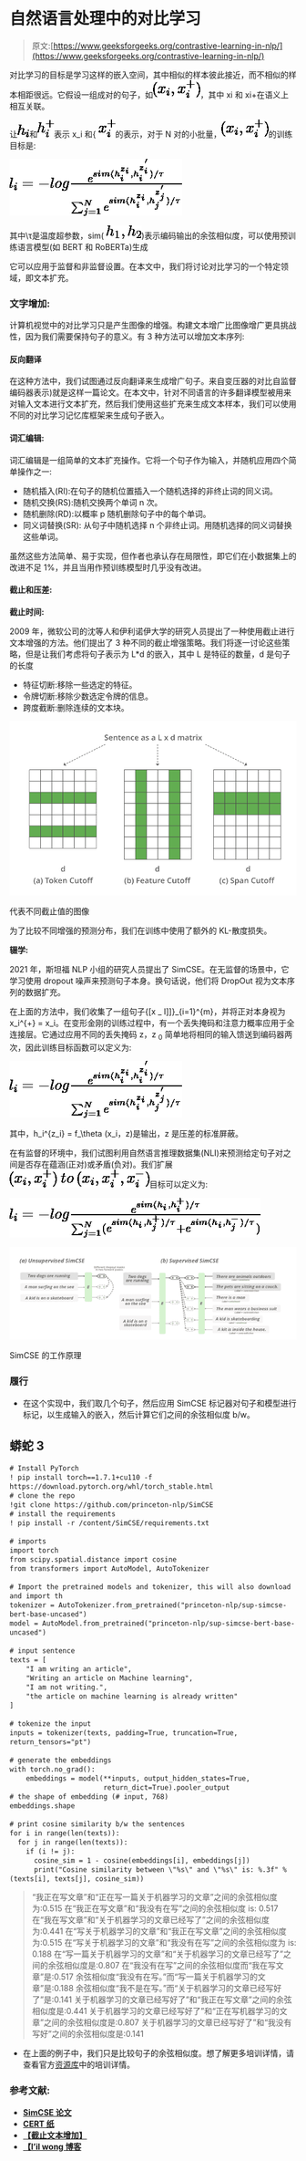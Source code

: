 # 自然语言处理中的对比学习

> 原文:[https://www.geeksforgeeks.org/contrastive-learning-in-nlp/](https://www.geeksforgeeks.org/contrastive-learning-in-nlp/)

对比学习的目标是学习这样的嵌入空间，其中相似的样本彼此接近，而不相似的样本相距很远。它假设一组成对的句子，如![(x_i, x_i^{+})   ](img/ef887bfe92b36790b57e656166fa17c0.png "Rendered by QuickLaTeX.com")，其中 xi 和 xi+在语义上相互关联。

让![h_i      ](img/28a98f9e5c045cdb3893de9156f71bff.png "Rendered by QuickLaTeX.com")和![h_i^{+}      ](img/95a6016004233d688a3e9ae9d433112d.png "Rendered by QuickLaTeX.com")表示 x_i 和{ ![x_i^{+}      ](img/aedc5afc1d28b6492175200d1b031e03.png "Rendered by QuickLaTeX.com")的表示，对于 N 对的小批量，![(x_i, x_i^{+})      ](img/05a48f4288d76cbea73641418c1bfa84.png "Rendered by QuickLaTeX.com")的训练目标是:

![l_i =-log \frac{e^{sim(h_i^{z_i},h_i^{z_i^{'}})/ \tau} }{\sum_{j=1}^{N} e^{sim(h_i^{z_i},h_j^{z_j^{'}})/ \tau} }](img/49859d955560bdb64cd09c3b7460c1d5.png "Rendered by QuickLaTeX.com")

其中\τ是温度超参数，sim( ![h_1, h_2      ](img/266815cf51991c862854bbebb1d015a0.png "Rendered by QuickLaTeX.com"))表示编码输出的余弦相似度，可以使用预训练语言模型(如 BERT 和 RoBERTa)生成

它可以应用于监督和非监督设置。在本文中，我们将讨论对比学习的一个特定领域，即文本扩充。

### 文字增加:

计算机视觉中的对比学习只是产生图像的增强。构建文本增广比图像增广更具挑战性，因为我们需要保持句子的意义。有 3 种方法可以增加文本序列:

#### **反向翻译**

在这种方法中，我们试图通过反向翻译来生成增广句子。来自变压器的对比自监督编码器表示)就是这样一篇论文。在本文中，针对不同语言的许多翻译模型被用来对输入文本进行文本扩充，然后我们使用这些扩充来生成文本样本，我们可以使用不同的对比学习记忆库框架来生成句子嵌入。

#### 词汇编辑:

词汇编辑是一组简单的文本扩充操作。它将一个句子作为输入，并随机应用四个简单操作之一:

*   随机插入(RI):在句子的随机位置插入一个随机选择的非终止词的同义词。
*   随机交换(RS):随机交换两个单词 n 次。
*   随机删除(RD):以概率 p 随机删除句子中的每个单词。
*   同义词替换(SR): 从句子中随机选择 n 个非终止词。用随机选择的同义词替换这些单词。

虽然这些方法简单、易于实现，但作者也承认存在局限性，即它们在小数据集上的改进不足 1%，并且当用作预训练模型时几乎没有改进。

#### 截止和压差:

**截止时间:**

2009 年，微软公司的沈等人和伊利诺伊大学的研究人员提出了一种使用截止进行文本增强的方法。他们提出了 3 种不同的截止增强策略。我们将逐一讨论这些策略，但是让我们考虑将句子表示为 L*d 的嵌入，其中 L 是特征的数量，d 是句子的长度

*   特征切断:移除一些选定的特征。
*   令牌切断:移除少数选定令牌的信息。
*   跨度截断:删除连续的文本块。

![](img/222e522a679ea18dd855f42ae29c0bb7.png)

代表不同截止值的图像

为了比较不同增强的预测分布，我们在训练中使用了额外的 KL-散度损失。

**辍学:**

2021 年，斯坦福 NLP 小组的研究人员提出了 SimCSE。在无监督的场景中，它学习使用 dropout 噪声来预测句子本身。换句话说，他们将 DropOut 视为文本序列的数据扩充。

在上面的方法中，我们收集了一组句子{[x _ I]]}_{i=1}^{m}，并将正对本身视为 x_i^{+} = x_i。在变形金刚的训练过程中，有一个丢失掩码和注意力概率应用于全连接层。它通过应用不同的丢失掩码 z，z <sub>0</sub> 简单地将相同的输入馈送到编码器两次，因此训练目标函数可以定义为:

![l_i =-log \frac{e^{sim(h_i^{z_i},h_i^{z_i^{'}})/ \tau} }{\sum_{j=1}^{N} e^{sim(h_i^{z_i},h_j^{z_j^{'}})/ \tau} }](img/49859d955560bdb64cd09c3b7460c1d5.png "Rendered by QuickLaTeX.com")

其中，h_i^{z_i} = f_\theta (x_i，z)是输出，z 是压差的标准屏蔽。

在有监督的环境中，我们试图利用自然语言推理数据集(NLI)来预测给定句子对之间是否存在蕴涵(正对)或矛盾(负对)。我们扩展![(x_i, x_i^{+}) \, to \, (x_i, x_i^{+}, x_i^{-})      ](img/9cef4111055a7da7f1c00f47aebe13b5.png "Rendered by QuickLaTeX.com")目标可以定义为:

![l_i  = -log \frac{e^{sim(h_i, h_i^{+})/\tau} }{\sum_{j=1}^{N} (e^{sim(h_i, h_j^{+})/\tau} + e^{sim(h_i, h_j^{-})/\tau})}](img/5936852c2356693967a543967b44ba0a.png "Rendered by QuickLaTeX.com")

![](img/3f2c3653a0c08d1489b5789f6610fa58.png)

SimCSE 的工作原理

### 履行

*   在这个实现中，我们取几个句子，然后应用 SimCSE 标记器对句子和模型进行标记，以生成输入的嵌入，然后计算它们之间的余弦相似度 b/w。

## 蟒蛇 3

```
# Install PyTorch
! pip install torch==1.7.1+cu110 -f https://download.pytorch.org/whl/torch_stable.html
# clone the repo
!git clone https://github.com/princeton-nlp/SimCSE
# install the requirements
! pip install -r /content/SimCSE/requirements.txt

# imports
import torch
from scipy.spatial.distance import cosine
from transformers import AutoModel, AutoTokenizer

# Import the pretrained models and tokenizer, this will also download and import th
tokenizer = AutoTokenizer.from_pretrained("princeton-nlp/sup-simcse-bert-base-uncased")
model = AutoModel.from_pretrained("princeton-nlp/sup-simcse-bert-base-uncased")

# input sentence
texts = [
    "I am writing an article",
    "Writing an article on Machine learning",
    "I am not writing.",
    "the article on machine learning is already written"
]

# tokenize the input
inputs = tokenizer(texts, padding=True, truncation=True, return_tensors="pt")

# generate the embeddings
with torch.no_grad():
    embeddings = model(**inputs, output_hidden_states=True,
                       return_dict=True).pooler_output
# the shape of embedding (# input, 768)
embeddings.shape

# print cosine similarity b/w the sentences
for i in range(len(texts)):
  for j in range(len(texts)):
    if (i != j):
      cosine_sim = 1 - cosine(embeddings[i], embeddings[j])
      print("Cosine similarity between \"%s\" and \"%s\" is: %.3f" % (texts[i], texts[j], cosine_sim))
```

> “我正在写文章”和“正在写一篇关于机器学习的文章”之间的余弦相似度为:0.515
> 在“我正在写文章”和“我没有在写”之间的余弦相似度 is: 0.517
> 在“我在写文章”和“关于机器学习的文章已经写了”之间的余弦相似度为:0.441
> 在“写关于机器学习的文章”和“我正在写文章”之间的余弦相似度为:0.515
> 在“写关于机器学习的文章”和“我没有在写”之间的余弦相似度为 is: 0.188
> 在“写一篇关于机器学习的文章”和“关于机器学习的文章已经写了”之间的余弦相似度是:0.807
> 在“我没有在写”之间的余弦相似度而“我在写文章”是:0.517
> 余弦相似度“我没有在写。”而“写一篇关于机器学习的文章”是:0.188
> 余弦相似度“我不是在写。”而“关于机器学习的文章已经写好了”是:0.141
> 关于机器学习的文章已经写好了”和“我正在写文章”之间的余弦相似度是:0.441
> 关于机器学习的文章已经写好了”和“正在写机器学习的文章”之间的余弦相似度是:0.807
> 关于机器学习的文章已经写好了”和“我没有写好”之间的余弦相似度是:0.141

*   在上面的例子中，我们只是比较句子的余弦相似度。想了解更多培训详情，请查看官方[资源库](https://github.com/princeton-nlp/SimCSE)中的培训详情。

### 参考文献:

*   [**SimCSE 论文**](https://arxiv.org/pdf/2104.08821.pdf)
*   [**CERT 纸**](https://arxiv.org/pdf/2005.12766.pdf)
*   [**【截止文本增加】**](https://arxiv.org/pdf/2009.13818.pdf)
*   [**【l’il wong 博客**](https://lilianweng.github.io/lil-log/2021/05/31/contrastive-representation-learning.html#text-augmentation)